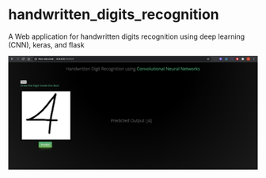 # handwritten_digits_recognition
A Web application for handwritten digits recognition using deep learning (CNN), keras, and flask

![alt text](screenshot.png?raw=true)
